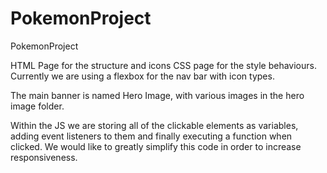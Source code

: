 # PokemonProject
PokemonProject

HTML Page for the structure and icons
CSS page for the style behaviours. 
Currently we are using a flexbox for the nav bar with icon types. 

The main banner is named Hero Image, with various images in the hero image folder. 

Within the JS we are storing all of the clickable elements as variables, adding event listeners to them and finally executing a function when clicked. 
We would like to greatly simplify this code in order to increase responsiveness. 
